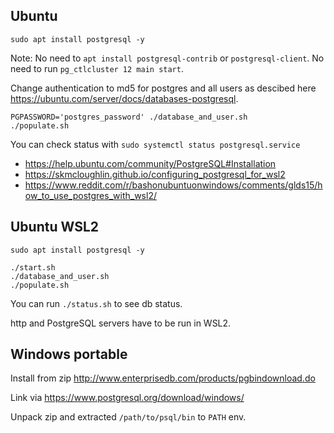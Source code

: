 ## Ubuntu

`sudo apt install postgresql -y`

Note: No need to `apt install postgresql-contrib` or `postgresql-client`. No need to run `pg_ctlcluster 12 main start`.

Change authentication to md5 for postgres and all users as descibed here https://ubuntu.com/server/docs/databases-postgresql.

```shell
PGPASSWORD='postgres_password' ./database_and_user.sh
./populate.sh
```

You can check status with `sudo systemctl status postgresql.service`

- https://help.ubuntu.com/community/PostgreSQL#Installation
- https://skmcloughlin.github.io/configuring_postgresql_for_wsl2
- https://www.reddit.com/r/bashonubuntuonwindows/comments/glds15/how_to_use_postgres_with_wsl2/

## Ubuntu WSL2

`sudo apt install postgresql -y`

```shell
./start.sh
./database_and_user.sh
./populate.sh
```

You can run `./status.sh` to see db status.

http and PostgreSQL servers have to be run in WSL2.

## Windows portable

Install from zip http://www.enterprisedb.com/products/pgbindownload.do

Link via https://www.postgresql.org/download/windows/

Unpack zip and extracted `/path/to/psql/bin` to `PATH` env.

